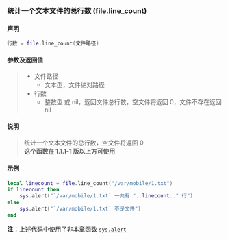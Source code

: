 ### 统计一个文本文件的总行数 (**file\.line\_count**)


#### 声明
```lua
行数 = file.line_count(文件路径)
```


#### 参数及返回值
> - 文件路径
>   - 文本型，文件绝对路径
> - 行数
>   - 整数型 或 nil，返回文件总行数，空文件将返回 0，文件不存在返回 nil


#### 说明
> 统计一个文本文件的总行数，空文件将返回 0  
> **这个函数在 1\.1\.1\-1 版以上方可使用**  


#### 示例  
```lua
local linecount = file.line_count("/var/mobile/1.txt")
if linecount then
    sys.alert("`/var/mobile/1.txt` 一共有 "..linecount.." 行")
else
    sys.alert("`/var/mobile/1.txt` 不是文件")
end
```
**注**：上述代码中使用了非本章函数 [`sys.alert`](/Handbook/sys/sys.alert.md)  

